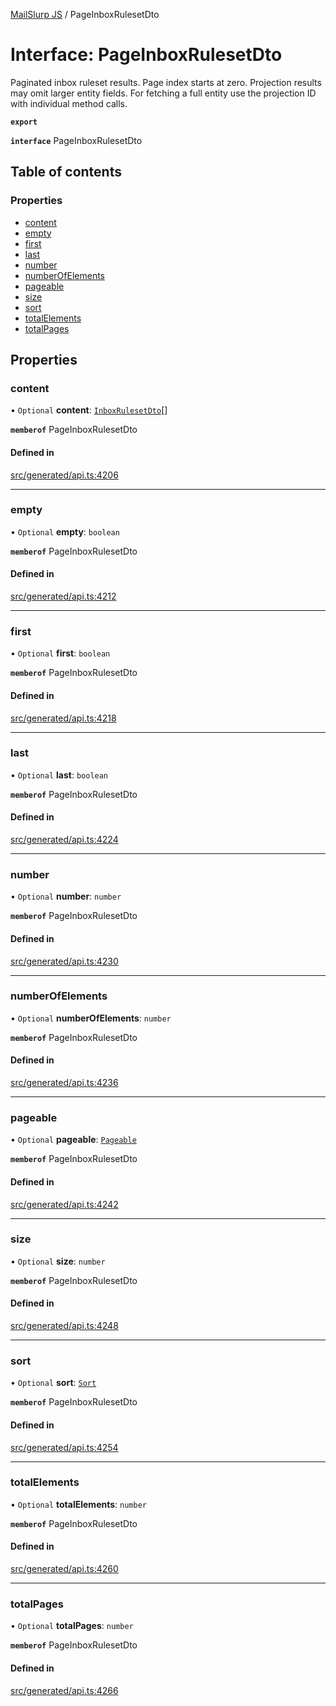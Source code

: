 [MailSlurp JS](../README.md) / PageInboxRulesetDto

# Interface: PageInboxRulesetDto

Paginated inbox ruleset results. Page index starts at zero. Projection results may omit larger entity fields. For fetching a full entity use the projection ID with individual method calls.

**`export`**

**`interface`** PageInboxRulesetDto

## Table of contents

### Properties

- [content](PageInboxRulesetDto.md#content)
- [empty](PageInboxRulesetDto.md#empty)
- [first](PageInboxRulesetDto.md#first)
- [last](PageInboxRulesetDto.md#last)
- [number](PageInboxRulesetDto.md#number)
- [numberOfElements](PageInboxRulesetDto.md#numberofelements)
- [pageable](PageInboxRulesetDto.md#pageable)
- [size](PageInboxRulesetDto.md#size)
- [sort](PageInboxRulesetDto.md#sort)
- [totalElements](PageInboxRulesetDto.md#totalelements)
- [totalPages](PageInboxRulesetDto.md#totalpages)

## Properties

### content

• `Optional` **content**: [`InboxRulesetDto`](InboxRulesetDto.md)[]

**`memberof`** PageInboxRulesetDto

#### Defined in

[src/generated/api.ts:4206](https://github.com/mailslurp/mailslurp-client/blob/5a5ba59/src/generated/api.ts#L4206)

___

### empty

• `Optional` **empty**: `boolean`

**`memberof`** PageInboxRulesetDto

#### Defined in

[src/generated/api.ts:4212](https://github.com/mailslurp/mailslurp-client/blob/5a5ba59/src/generated/api.ts#L4212)

___

### first

• `Optional` **first**: `boolean`

**`memberof`** PageInboxRulesetDto

#### Defined in

[src/generated/api.ts:4218](https://github.com/mailslurp/mailslurp-client/blob/5a5ba59/src/generated/api.ts#L4218)

___

### last

• `Optional` **last**: `boolean`

**`memberof`** PageInboxRulesetDto

#### Defined in

[src/generated/api.ts:4224](https://github.com/mailslurp/mailslurp-client/blob/5a5ba59/src/generated/api.ts#L4224)

___

### number

• `Optional` **number**: `number`

**`memberof`** PageInboxRulesetDto

#### Defined in

[src/generated/api.ts:4230](https://github.com/mailslurp/mailslurp-client/blob/5a5ba59/src/generated/api.ts#L4230)

___

### numberOfElements

• `Optional` **numberOfElements**: `number`

**`memberof`** PageInboxRulesetDto

#### Defined in

[src/generated/api.ts:4236](https://github.com/mailslurp/mailslurp-client/blob/5a5ba59/src/generated/api.ts#L4236)

___

### pageable

• `Optional` **pageable**: [`Pageable`](Pageable.md)

**`memberof`** PageInboxRulesetDto

#### Defined in

[src/generated/api.ts:4242](https://github.com/mailslurp/mailslurp-client/blob/5a5ba59/src/generated/api.ts#L4242)

___

### size

• `Optional` **size**: `number`

**`memberof`** PageInboxRulesetDto

#### Defined in

[src/generated/api.ts:4248](https://github.com/mailslurp/mailslurp-client/blob/5a5ba59/src/generated/api.ts#L4248)

___

### sort

• `Optional` **sort**: [`Sort`](Sort.md)

**`memberof`** PageInboxRulesetDto

#### Defined in

[src/generated/api.ts:4254](https://github.com/mailslurp/mailslurp-client/blob/5a5ba59/src/generated/api.ts#L4254)

___

### totalElements

• `Optional` **totalElements**: `number`

**`memberof`** PageInboxRulesetDto

#### Defined in

[src/generated/api.ts:4260](https://github.com/mailslurp/mailslurp-client/blob/5a5ba59/src/generated/api.ts#L4260)

___

### totalPages

• `Optional` **totalPages**: `number`

**`memberof`** PageInboxRulesetDto

#### Defined in

[src/generated/api.ts:4266](https://github.com/mailslurp/mailslurp-client/blob/5a5ba59/src/generated/api.ts#L4266)
